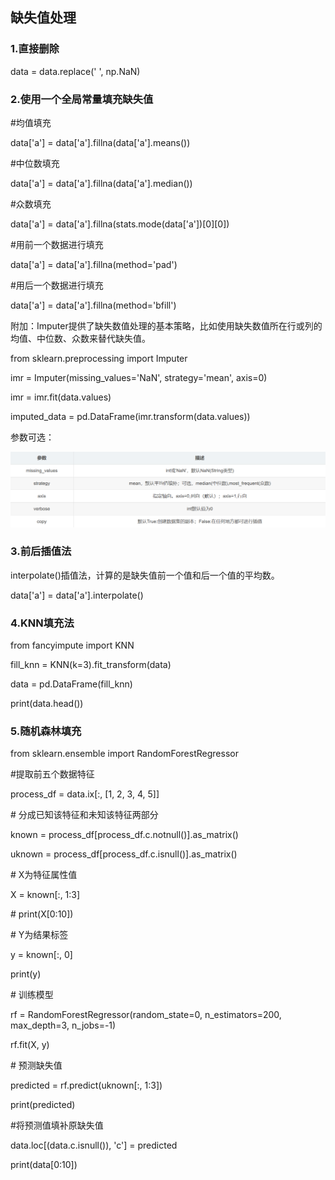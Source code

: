 ## 缺失值处理



### 1.直接删除

data = data.replace(' ', np.NaN)

###  2.使用一个全局常量填充缺失值

\#均值填充

data['a'] = data['a'].fillna(data['a'].means())

\#中位数填充

data['a'] = data['a'].fillna(data['a'].median())

\#众数填充

data['a'] = data['a'].fillna(stats.mode(data['a'])[0][0])

\#用前一个数据进行填充

data['a'] = data['a'].fillna(method='pad')

\#用后一个数据进行填充

data['a'] = data['a'].fillna(method='bfill')

附加：Imputer提供了缺失数值处理的基本策略，比如使用缺失数值所在行或列的均值、中位数、众数来替代缺失值。

from sklearn.preprocessing import Imputer

imr = Imputer(missing_values='NaN', strategy='mean', axis=0)

imr = imr.fit(data.values)

imputed_data = pd.DataFrame(imr.transform(data.values))

参数可选：

<img src="https://github.com/jm199504/Other-Notes/blob/master/Missing-Value-Processing/images/1.png">

### 3.前后插值法

interpolate()插值法，计算的是缺失值前一个值和后一个值的平均数。

data['a'] = data['a'].interpolate()

### 4.KNN填充法

from fancyimpute import KNN

fill_knn = KNN(k=3).fit_transform(data)

data = pd.DataFrame(fill_knn)

print(data.head())

### 5.随机森林填充

from sklearn.ensemble import RandomForestRegressor

\#提取前五个数据特征

process_df = data.ix[:, [1, 2, 3, 4, 5]]

\# 分成已知该特征和未知该特征两部分

known = process_df[process_df.c.notnull()].as_matrix()

uknown = process_df[process_df.c.isnull()].as_matrix()

\# X为特征属性值

X = known[:, 1:3]

\# print(X[0:10])

\# Y为结果标签

y = known[:, 0]

print(y)

\# 训练模型

rf = RandomForestRegressor(random_state=0, n_estimators=200, max_depth=3, n_jobs=-1)

rf.fit(X, y)

\# 预测缺失值

predicted = rf.predict(uknown[:, 1:3])

print(predicted)

\#将预测值填补原缺失值

data.loc[(data.c.isnull()), 'c'] = predicted

print(data[0:10])
